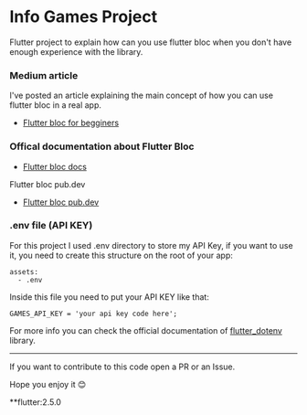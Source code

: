 # Info Games Project

Flutter project to explain how can you use flutter bloc when you don't have enough experience with the library.

### Medium article

I've posted an article explaining the main concept of how you can use flutter bloc in a real app. 

- [Flutter bloc for begginers](https://medium.com/@ana.polo.sanchez1991/flutter-bloc-for-beginners-839e22adb9f5)


### Offical documentation about Flutter Bloc

- [Flutter bloc docs](https://bloclibrary.dev/#/)

Flutter bloc pub.dev 

- [Flutter bloc pub.dev](https://pub.dev/packages/flutter_bloc) 

### .env file (API KEY)

For this project I used .env directory to store my API Key, if you want to use it, you need to create this structure on the root of your app:

````
assets:
  - .env
````

Inside this file you need to put your API KEY like that:

````
GAMES_API_KEY = 'your api key code here';
````
For more info you can check the official documentation of [flutter_dotenv](https://pub.dev/packages/flutter_dotenv) library.

--------

If you want to contribute to this code open a PR or an Issue.


Hope you enjoy it 😊

**flutter:2.5.0
